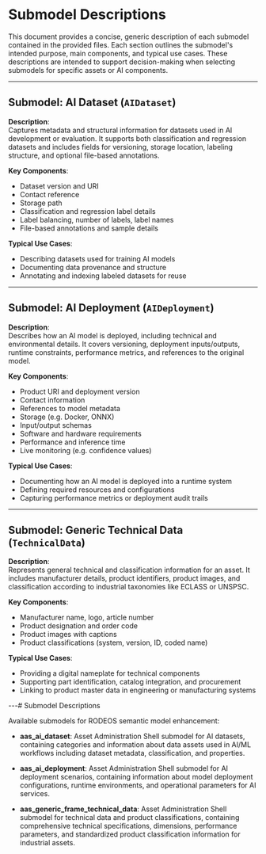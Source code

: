 # Submodel Descriptions

This document provides a concise, generic description of each submodel contained in the provided files. Each section outlines the submodel's intended purpose, main components, and typical use cases. These descriptions are intended to support decision-making when selecting submodels for specific assets or AI components.

---

## Submodel: AI Dataset (`AIDataset`)

**Description**:  
Captures metadata and structural information for datasets used in AI development or evaluation. It supports both classification and regression datasets and includes fields for versioning, storage location, labeling structure, and optional file-based annotations.

**Key Components**:
- Dataset version and URI
- Contact reference
- Storage path
- Classification and regression label details
- Label balancing, number of labels, label names
- File-based annotations and sample details

**Typical Use Cases**:
- Describing datasets used for training AI models
- Documenting data provenance and structure
- Annotating and indexing labeled datasets for reuse

---

## Submodel: AI Deployment (`AIDeployment`)

**Description**:  
Describes how an AI model is deployed, including technical and environmental details. It covers versioning, deployment inputs/outputs, runtime constraints, performance metrics, and references to the original model.

**Key Components**:
- Product URI and deployment version
- Contact information
- References to model metadata
- Storage (e.g. Docker, ONNX)
- Input/output schemas
- Software and hardware requirements
- Performance and inference time
- Live monitoring (e.g. confidence values)

**Typical Use Cases**:
- Documenting how an AI model is deployed into a runtime system
- Defining required resources and configurations
- Capturing performance metrics or deployment audit trails

---

## Submodel: Generic Technical Data (`TechnicalData`)

**Description**:  
Represents general technical and classification information for an asset. It includes manufacturer details, product identifiers, product images, and classification according to industrial taxonomies like ECLASS or UNSPSC.

**Key Components**:
- Manufacturer name, logo, article number
- Product designation and order code
- Product images with captions
- Product classifications (system, version, ID, coded name)

**Typical Use Cases**:
- Providing a digital nameplate for technical components
- Supporting part identification, catalog integration, and procurement
- Linking to product master data in engineering or manufacturing systems

---# Submodel Descriptions

Available submodels for RODEOS semantic model enhancement:

- **aas_ai_dataset**: Asset Administration Shell submodel for AI datasets, containing categories and information about data assets used in AI/ML workflows including dataset metadata, classification, and properties.

- **aas_ai_deployment**: Asset Administration Shell submodel for AI deployment scenarios, containing information about model deployment configurations, runtime environments, and operational parameters for AI services.

- **aas_generic_frame_technical_data**: Asset Administration Shell submodel for technical data and product classifications, containing comprehensive technical specifications, dimensions, performance parameters, and standardized product classification information for industrial assets. 